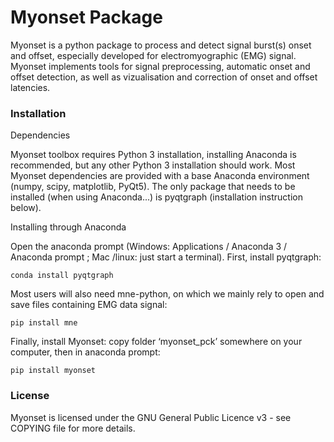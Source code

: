 # Myonset Package

Myonset is a python package to process and detect signal burst(s) onset and offset, especially developed for electromyographic (EMG) signal. 
Myonset implements tools for signal preprocessing, automatic onset and offset detection, as well as vizualisation and correction of onset and offset latencies.

### Installation

Dependencies

Myonset toolbox requires Python 3 installation, installing Anaconda is recommended, but any other Python 3 installation should work. Most Myonset dependencies are provided with a base Anaconda environment (numpy, scipy, matplotlib, PyQt5). 
The only package that needs to be installed (when using Anaconda...) is pyqtgraph (installation instruction below).

Installing through Anaconda

Open the anaconda prompt (Windows: Applications / Anaconda 3 / Anaconda prompt ; Mac /linux: just start a terminal).
First, install pyqtgraph:
```
conda install pyqtgraph
```

Most users will also need mne-python, on which we mainly rely to open and save files containing EMG data signal:
```
pip install mne
```

Finally, install Myonset: copy folder ‘myonset_pck’ somewhere on your computer, then in anaconda prompt:
```
pip install myonset
```

### License

Myonset is licensed under the GNU General Public Licence v3 - see COPYING file for more details.


